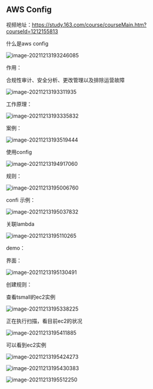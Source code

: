 ## AWS  Config

视频地址：https://study.163.com/course/courseMain.htm?courseId=1212155813



什么是aws config

![image-20211213193246085](_assets/AWS%20%20Config/image-20211213193246085.png)

作用：

合规性审计、安全分析、更改管理以及排除运营故障

![image-20211213193311935](_assets/AWS%20%20Config/image-20211213193311935.png)



工作原理：

![image-20211213193335832](_assets/AWS%20%20Config/image-20211213193335832.png)

案例：

![image-20211213193519444](_assets/AWS%20%20Config/image-20211213193519444.png)

使用config

![image-20211213194917060](_assets/AWS%20%20Config/image-20211213194917060.png)





规则：

![image-20211213195006760](_assets/AWS%20%20Config/image-20211213195006760.png)



confi 示例：

![image-20211213195037832](_assets/AWS%20%20Config/image-20211213195037832-16393962387901.png)



关联lambda

![image-20211213195110265](_assets/AWS%20%20Config/image-20211213195110265.png)





demo：

界面：

![image-20211213195130491](_assets/AWS%20%20Config/image-20211213195130491.png)



创建规则：

查看tsmall的ec2实例

![image-20211213195338225](_assets/AWS%20%20Config/image-20211213195338225.png)

正在执行扫描，看目前ec2的状况

![image-20211213195411885](_assets/AWS%20%20Config/image-20211213195411885.png)

可以看到ec2实例

![image-20211213195424273](_assets/AWS%20%20Config/image-20211213195424273.png)



![image-20211213195430383](_assets/AWS%20%20Config/image-20211213195430383.png)





![image-20211213195512250](_assets/AWS%20%20Config/image-20211213195512250.png)




